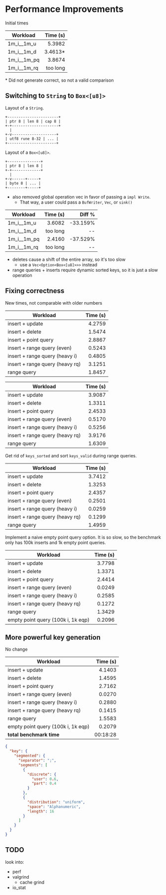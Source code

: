 # Performance Improvements

Initial times

| Workload    | Time (s) | 
|-------------|---------:|
| 1m_i__1m_u  |   5.3982 |
| 1m_i__1m_d  |  3.4613* |
| 1m_i__1m_pq |   3.8674 |
| 1m_i__1m_rq | too long |

\* Did not generate correct, so not a valid comparison

## Switching to `String` to `Box<[u8]>`

Layout of a `String`.

```
+-----------------------+
| ptr 8 | len 8 | cap 8 |
+-+---------------------+
  |
+-v--------------------+
| utf8 rune 8-32 | ... |
+----------------------+
```

Layout of a `Box<[u8]>`.

```
+---------------+
| ptr 8 | len 8 |
+-+-------------+
  |
+-v------+-----+
| byte 8 | ... |
+--------+-----+
```

- also removed global operation vec in favor of passing a `impl Write`.
    - That way, a user could pass a `BufWriter`, `Vec`, or `sink()`

| Workload    | Time (s) |   Diff % |
|-------------|---------:|---------:|
| 1m_i__1m_u  |   3.6082 | -33.159% |
| 1m_i__1m_d  | too long |       -- |
| 1m_i__1m_pq |   2.4160 | -37.529% |
| 1m_i__1m_rq | too long |       -- |

- deletes cause a shift of the entire array, so it's too slow
    - use a `Vec<Option<Box<[u8]>>>` instead
- range queries + inserts require dynamic sorted keys, so it is just a slow operation

## Fixing correctness

New times, not comparable with older numbers

| Workload                        | Time (s) |
|---------------------------------|---------:|
| insert + update                 |   4.2759 |
| insert + delete                 |   1.5474 |
| insert + point query            |   2.8867 |
| insert + range query (even)     |   0.5243 |
| insert + range query (heavy i)  |   0.4805 |
| insert + range query (heavy rq) |   3.1251 |
| range query                     |   1.8457 |

| Workload                        | Time (s) |
|---------------------------------|---------:|
| insert + update                 |   3.9087 |
| insert + delete                 |   1.3311 |
| insert + point query            |   2.4533 |
| insert + range query (even)     |   0.5170 |
| insert + range query (heavy i)  |   0.5256 |
| insert + range query (heavy rq) |   3.9176 |
| range query                     |   1.6309 |

Get rid of `keys_sorted` and sort `keys_valid` during range queries.

| Workload                        | Time (s) |
|---------------------------------|---------:|
| insert + update                 |   3.7412 |
| insert + delete                 |   1.3253 |
| insert + point query            |   2.4357 |
| insert + range query (even)     |   0.2501 |
| insert + range query (heavy i)  |   0.0259 |
| insert + range query (heavy rq) |   0.1299 |
| range query                     |   1.4959 |

Implement a naive empty point query option. It is so slow, so the benchmark only has 100k inserts and 1k empty point
queries.

| Workload                           | Time (s) |
|------------------------------------|---------:|
| insert + update                    |   3.7798 |
| insert + delete                    |   1.3371 |
| insert + point query               |   2.4414 |
| insert + range query (even)        |   0.0249 |
| insert + range query (heavy i)     |   0.2585 |
| insert + range query (heavy rq)    |   0.1272 |
| range query                        |   1.3429 |
| empty point query (100k i, 1k eqp) |   0.2096 |

## More powerful key generation

No change

| Workload                           | Time (s) |
|------------------------------------|---------:|
| insert + update                    |   4.1403 |
| insert + delete                    |   1.4595 |
| insert + point query               |   2.7162 |
| insert + range query (even)        |   0.0270 |
| insert + range query (heavy i)     |   0.2880 |
| insert + range query (heavy rq)    |   0.1415 |
| range query                        |   1.5583 |
| empty point query (100k i, 1k eqp) |   0.2079 |
| **total benchmark time**           | 00:18:28 |


```json
{
  "key": {
    "segmented": {
      "separator": ";",
      "segments": [
        {
          "discrete": {
            "user": 0.6,
            "part": 0.4
          }
        },
        {
          "distribution": "uniform",
          "space": "Alphanumeric",
          "length": 16
        }
      ]
    }
  }
}
```

## TODO

look into:

- perf
- valgrind
    - cache grind
- io_stat
